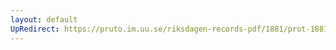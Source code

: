 ```yaml
---
layout: default
UpRedirect: https://pruto.im.uu.se/riksdagen-records-pdf/1881/prot-1881--ak--043/prot-1881--ak--043_005.pdf
---
```

